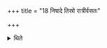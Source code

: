 +++
title = "18 निषादे तिस्रो रात्रीर्वसतः"

+++

<details><summary>थिते</summary>

18. They stay with a Niṣāda (hunter) for (another period of) three days, with a Vaiśya... three days, ... with a Kṣatriya, or with a Brāhmaṇa each period of three days.  

</details>
